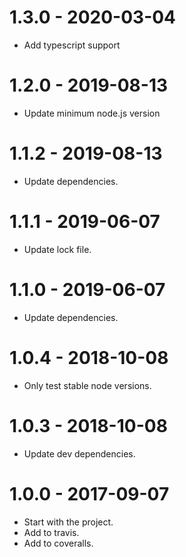 1.3.0 - 2020-03-04
=====

* Add typescript support

1.2.0 - 2019-08-13
=====

* Update minimum node.js version

1.1.2 - 2019-08-13
=====

* Update dependencies.

1.1.1 - 2019-06-07
=====

* Update lock file.

1.1.0 - 2019-06-07
=====

* Update dependencies.

1.0.4 - 2018-10-08
=====

* Only test stable node versions.

1.0.3 - 2018-10-08
=====

* Update dev dependencies.

1.0.0 - 2017-09-07
=====

* Start with the project.
* Add to travis.
* Add to coveralls.
